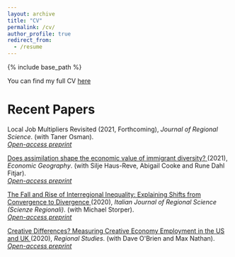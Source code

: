 ```yaml
---
layout: archive
title: "CV"
permalink: /cv/
author_profile: true
redirect_from:
  - /resume
---
```


{% include base_path %}

You can find my full CV <a href="/_pages/tkemeny_cv.pdf">here</a>

Recent Papers
======
Local Job Multipliers Revisited (2021, Forthcoming), _Journal of Regional Science_. (with Taner Osman). <br>
 		 <a href="/_pages/JRS_ljmr_accepted.pdf">_Open-access preprint_</a>


<a href="https://doi.org/10.1080/00130095.2021.1897462" target=_blank> Does assimilation shape the economic value of immigrant diversity? </a> (2021), _Economic Geography_. (with Silje Haus-Reve, Abigail Cooke and Rune Dahl Fitjar). <br>
 		  <a href="/_pages/EG_divssim.pdf">_Open-access preprint_</a> 

<a href="https://www.rivisteweb.it/doi/10.14650/97084" target=_blank> The Fall and Rise of Interregional Inequality: Explaining Shifts from Convergence to Divergence </a> (2020), _Italian Journal of Regional Science (Scienze Regionali)_. (with Michael Storper). <br>
 		 <a href="/_pages/scienzeregionali_acceptedversion.pdf">_Open-access preprint_</a> 

<a href="https://doi.org/10.1080/00343404.2019.1625484" target=_blank>  Creative Differences? Measuring Creative Economy Employment in the US and UK </a> (2020), _Regional Studies_. (with Dave O'Brien and Max Nathan). <br>
 		 <a href="/_pages/creative_differences.pdf">_Open-access preprint_</a> 